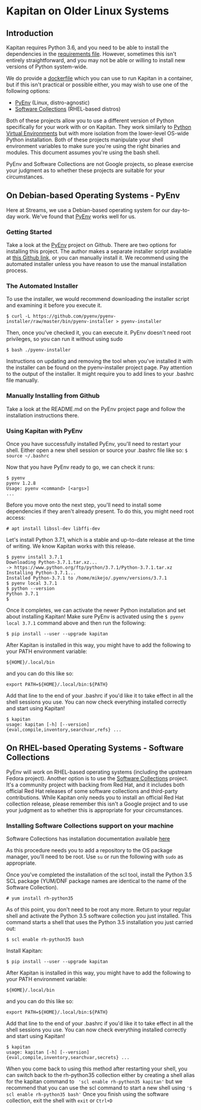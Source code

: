# Kapitan on Older Linux Systems

## Introduction

Kapitan requires Python 3.6, and you need to be able to install the dependencies in the
[requirements file](../requirements.txt).  However, sometimes this isn't entirely straightforward, and you may not be able or willing to install new versions of Python system-wide.

We do provide a [dockerfile](../Dockerfile) which you can use to run Kapitan in a container, but if this isn't practical or possible either, you may wish to use one of the following options:

* [PyEnv](https://github.com/pyenv/pyenv) (Linux, distro-agnostic)
* [Software Collections](https://www.softwarecollections.org) (RHEL-based distros)

Both of these projects allow you to use a different version of Python specifically for your work with or on Kapitan.  They work similarly to [Python Virtual Environments](https://docs.python.org/3/tutorial/venv.html) but with more isolation from the lower-level OS-wide Python installation.  Both of these projects manipulate your shell environment variables to make sure you're using the right binaries and modules.  This document assumes you're using the bash shell.

PyEnv and Software Collections are not Google projects, so please exercise your judgment as to whether these projects are suitable for your circumstances.

## On Debian-based Operating Systems - PyEnv

Here at Streams, we use a Debian-based operating system for our day-to-day work.  We've found that [PyEnv](https://github.com/pyenv/pyenv) works well for us.
### Getting Started
Take a look at the [PyEnv](https://github.com/pyenv/pyenv) project on Github.  There are two options for installing this project.  The author makes a separate installer script available at [this Github link](https://raw.githubusercontent.com/pyenv/pyenv-installer/master/bin/pyenv-installer), or you can manually install it.  We recommend using the automated installer unless you have reason to use the manual installation process.

### The Automated Installer

To use the installer, we would recommend downloading the installer script and examining it before you execute it.
```console
$ curl -L https://github.com/pyenv/pyenv-installer/raw/master/bin/pyenv-installer > pyenv-installer
```
Then, once you've checked it, you can execute it.  PyEnv doesn't need root privileges, so you can run it without using sudo
```console
$ bash ./pyenv-installer
```
Instructions on updating and removing the tool when you've installed it with the installer can be found on the pyenv-installer project page.  Pay attention to the output of the installer.  It might require you to add lines to your .bashrc file manually.

### Manually Installing from Github
Take a look at the README.md on the PyEnv project page and follow the installation instructions there.

### Using Kapitan with PyEnv
Once you have successfully installed PyEnv, you'll need to restart your shell.  Either open a new shell session or source your .bashrc file like so:
```$ source ~/.bashrc```

Now that you have PyEnv ready to go, we can check it runs:
```console
$ pyenv
pyenv 1.2.8
Usage: pyenv <command> [<args>]
...
```
Before you move onto the next step, you'll need to install some dependencies if they aren't already present.  To do this, you might need root access:
```console
# apt install libssl-dev libffi-dev
```

Let's install Python 3.7.1, which is a stable and up-to-date release at the time of writing.  We know Kapitan works with this release.
```console
$ pyenv install 3.7.1
Downloading Python-3.7.1.tar.xz...
-> https://www.python.org/ftp/python/3.7.1/Python-3.7.1.tar.xz
Installing Python-3.7.1...
Installed Python-3.7.1 to /home/mikejo/.pyenv/versions/3.7.1
$ pyenv local 3.7.1
$ python --version
Python 3.7.1
$
```
Once it completes, we can activate the newer Python installation and set about installing Kapitan!
Make sure PyEnv is activated using the ```$ pyenv local 3.7.1``` command above and then run the following:
```console
$ pip install --user --upgrade kapitan
```
After Kapitan is installed in this way, you might have to add the following to your PATH environment variable:
```console
${HOME}/.local/bin
```
and you can do this like so:
```console
export PATH=${HOME}/.local/bin:${PATH}
```
Add that line to the end of your .bashrc if you'd like it to take effect in all the shell sessions you use.
You can now check everything installed correctly and start using Kapitan!
```console
$ kapitan
usage: kapitan [-h] [--version] {eval,compile,inventory,searchvar,refs} ...
```
## On RHEL-based Operating Systems - Software Collections
PyEnv will work on RHEL-based operating systems (including the upstream Fedora project).  Another option is to use the [Software Collections](https://www.softwarecollections.org/) project.  It's a community project with backing from Red Hat, and it includes both official Red Hat releases of some software collections and third-party contributions.  While Kapitan only needs you to install an official Red Hat collection release, please remember this isn't a Google project and to use your judgment as to whether this is appropriate for your circumstances.

### Installing Software Collections support on your machine

Software Collections has installation documentation available [here](https://www.softwarecollections.org/en/docs/)

As this procedure needs you to add a repository to the OS package manager, you'll need to be root.  Use ```su``` or run the following with ```sudo``` as appropriate.

Once you've completed the installation of the scl tool, install the Python 3.5 SCL package (YUM/DNF package names are identical to the name of the Software Collection).
```console
# yum install rh-python35
```
As of this point, you don't need to be root any more.  Return to your regular shell and activate the Python 3.5 software collection you just installed.  This command starts a shell that uses the Python 3.5 installation you just carried out:
```console
$ scl enable rh-python35 bash
```
Install Kapitan:
```console
$ pip install --user --upgrade kapitan
```
After Kapitan is installed in this way, you might have to add the following to your PATH environment variable:
```console
${HOME}/.local/bin
```
and you can do this like so:
```console
export PATH=${HOME}/.local/bin:${PATH}
```
Add that line to the end of your .bashrc if you'd like it to take effect in all the shell sessions you use.
You can now check everything installed correctly and start using Kapitan!
```console
$ kapitan
usage: kapitan [-h] [--version] {eval,compile,inventory,searchvar,secrets} ...
```
When you come back to using this method after restarting your shell, you can switch back to the rh-python35 collection either by creating a shell alias for the kapitan command to ``` 'scl enable rh-python35 kapitan'```
but we recommend that you can use the scl command to start a new shell using
``` '$ scl enable rh-python35 bash' ```
Once you finish using the software collection, exit the shell with ``` exit ```  or ``` Ctrl+D ```

